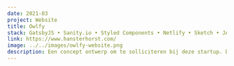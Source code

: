 ```yaml
---
date: 2021-03
project: Website
title: Owlfy
stack: GatsbyJS • Sanity.io • Styled Components • Netlify • Sketch • JAMstack
link: https://www.hansterhorst.com/
image: ../../images/owlfy-website.png
description: Een concept ontwerp om te solliciteren bij deze startup. De informatie van hun website heb ik gebruikt om mijn creativiteit te gebuiken voor dit ontwerp. De illustraties komen van undraw.co en het UI-design is gemaakt in Sketch.
---
```


